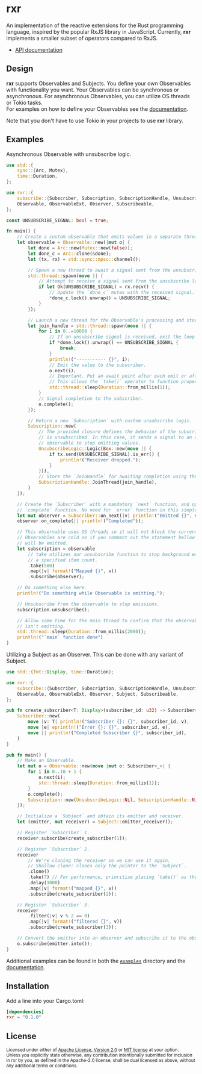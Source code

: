 # rxr

An implementation of the reactive extensions for the Rust programming language,
inspired by the popular RxJS library in JavaScript. Currently, **rxr** implements
a smaller subset of operators compared to RxJS.

- [API documentation](https://docs.rs/rxr)

## Design

**rxr** supports Observables and Subjects. You define your own Observables with
functionality you want. Your Observables can be synchronous or asynchronous. For
asynchronous Observables, you can utilize OS threads or Tokio tasks.<br/>
For examples on how to define your Observables see the [documentation].

Note that you don't have to use Tokio in your projects to use **rxr** library.<br/>

[documentation]: https://docs.rs/rxr/latest/rxr/observable/struct.Observable.html

## Examples

Asynchronous Observable with unsubscribe logic.

```rust
use std::{
    sync::{Arc, Mutex},
    time::Duration,
};

use rxr::{
    subscribe::{Subscriber, Subscription, SubscriptionHandle, UnsubscribeLogic, Unsubscribeable},
    Observable, ObservableExt, Observer, Subscribeable,
};

const UNSUBSCRIBE_SIGNAL: bool = true;

fn main() {
    // Create a custom observable that emits values in a separate thread.
    let observable = Observable::new(|mut o| {
        let done = Arc::new(Mutex::new(false));
        let done_c = Arc::clone(&done);
        let (tx, rx) = std::sync::mpsc::channel();

        // Spawn a new thread to await a signal sent from the unsubscribe logic.
        std::thread::spawn(move || {
            // Attempt to receive a signal sent from the unsubscribe logic.
            if let Ok(UNSUBSCRIBE_SIGNAL) = rx.recv() {
                // Update the `done_c` mutex with the received signal.
                *done_c.lock().unwrap() = UNSUBSCRIBE_SIGNAL;
            }
        });

        // Launch a new thread for the Observable's processing and store its handle.
        let join_handle = std::thread::spawn(move || {
            for i in 0..=10000 {
                // If an unsubscribe signal is received, exit the loop and stop emissions.
                if *done.lock().unwrap() == UNSUBSCRIBE_SIGNAL {
                    break;
                }
                println!("----------- {}", i);
                // Emit the value to the subscriber.
                o.next(i);
                // Important. Put an await point after each emit or after some emits.
                // This allows the `take()` operator to function properly.
                std::thread::sleep(Duration::from_millis(1));
            }
            // Signal completion to the subscriber.
            o.complete();
        });

        // Return a new `Subscription` with custom unsubscribe logic.
        Subscription::new(
            // The provided closure defines the behavior of the subscription when it
            // is unsubscribed. In this case, it sends a signal to an asynchronous
            // observable to stop emitting values.
            UnsubscribeLogic::Logic(Box::new(move || {
                if tx.send(UNSUBSCRIBE_SIGNAL).is_err() {
                    println!("Receiver dropped.");
                }
            })),
            // Store the `JoinHandle` for awaiting completion using the `Subscription`.
            SubscriptionHandle::JoinThread(join_handle),
        )
    });

    // Create the `Subscriber` with a mandatory `next` function, and optional
    // `complete` function. No need for `error` function in this simple example.
    let mut observer = Subscriber::on_next(|v| println!("Emitted {}", v));
    observer.on_complete(|| println!("Completed"));

    // This observable uses OS threads so it will not block the current thread.
    // Observables are cold so if you comment out the statement bellow nothing
    // will be emitted.
    let subscription = observable
        // take utilizes our unsubscribe function to stop background emissions after
        // a specified item count.
        .take(500)
        .map(|v| format!("Mapped {}", v))
        .subscribe(observer);

    // Do something else here.
    println!("Do something while Observable is emitting.");

    // Unsubscribe from the observable to stop emissions.
    subscription.unsubscribe();

    // Allow some time for the main thread to confirm that the observable indeed
    // isn't emitting.
    std::thread::sleep(Duration::from_millis(2000));
    println!("`main` function done")
}
```

Utilizing a Subject as an Observer. This can be done with any variant of Subject.

```rust
use std::{fmt::Display, time::Duration};

use rxr::{
    subscribe::{Subscriber, Subscription, SubscriptionHandle, UnsubscribeLogic},
    Observable, ObservableExt, Observer, Subject, Subscribeable,
};

pub fn create_subscriber<T: Display>(subscriber_id: u32) -> Subscriber<T> {
    Subscriber::new(
        move |v: T| println!("Subscriber {}: {}", subscriber_id, v),
        move |e| eprintln!("Error {}: {}", subscriber_id, e),
        move || println!("Completed Subscriber {}", subscriber_id),
    )
}

pub fn main() {
    // Make an Observable.
    let mut o = Observable::new(move |mut o: Subscriber<_>| {
        for i in 0..10 + 1 {
            o.next(i);
            std::thread::sleep(Duration::from_millis(1));
        }
        o.complete();
        Subscription::new(UnsubscribeLogic::Nil, SubscriptionHandle::Nil)
    });

    // Initialize a `Subject` and obtain its emitter and receiver.
    let (emitter, mut receiver) = Subject::emitter_receiver();

    // Register `Subscriber` 1.
    receiver.subscribe(create_subscriber(1));

    // Register `Subscriber` 2.
    receiver
        // We're cloning the receiver so we can use it again.
        // Shallow clone: clones only the pointer to the `Subject`.
        .clone()
        .take(7) // For performance, prioritize placing `take()` as the first operator.
        .delay(1000)
        .map(|v| format!("mapped {}", v))
        .subscribe(create_subscriber(2));

    // Register `Subscriber` 3.
    receiver
        .filter(|v| v % 2 == 0)
        .map(|v| format!("filtered {}", v))
        .subscribe(create_subscriber(3));

    // Convert the emitter into an observer and subscribe it to the observable.
    o.subscribe(emitter.into());
}
```

Additional examples can be found in both the [`examples`] directory and the
[documentation].

[`examples`]: https://github.com/toni-rmc/rxr/tree/master/examples
[documentation]: https://docs.rs/rxr/latest/rxr/observable/struct.Observable.html

## Installation

Add a line into your Cargo.toml:

```toml
[dependencies]
rxr = "0.1.0"
```

## License

<sup>
Licensed under either of <a href="LICENSE-APACHE">Apache License, Version
2.0</a> or <a href="LICENSE-MIT">MIT license</a> at your option.
</sup>

<br/>

<sub>
Unless you explicitly state otherwise, any contribution intentionally submitted
for inclusion in rxr by you, as defined in the Apache-2.0 license, shall be dual
licensed as above, without any additional terms or conditions.
</sub>
